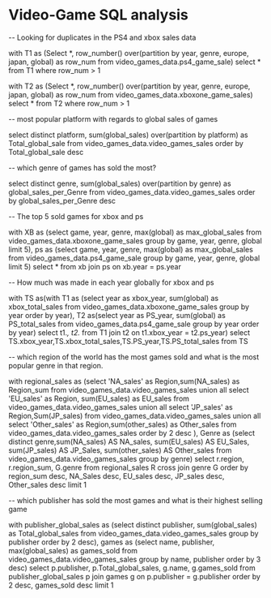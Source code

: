 # Video-Game SQL analysis

-- Looking for duplicates in the PS4 and xbox sales data

with T1 as (Select *, row_number() over(partition by year, genre, europe, japan,  global) as row_num
from video_games_data.ps4_game_sale) 
select * 
from T1 
where row_num > 1

with T2 as (Select *, row_number() over(partition by year, genre, europe, japan,  global) as row_num
from video_games_data.xboxone_game_sales) 
select * 
from T2 
where row_num > 1

-- most popular platform with regards to global sales of games

select distinct platform, sum(global_sales) over(partition by platform) as Total_global_sale
from video_games_data.video_games_sales
order by Total_global_sale desc

-- which genre of games has sold the most?

select distinct genre, sum(global_sales) over(partition by genre) as global_sales_per_Genre
from video_games_data.video_games_sales
order by global_sales_per_Genre desc

-- The top 5 sold games for xbox and ps

with XB as
 (select  game, year, genre, max(global) as max_global_sales
from video_games_data.xboxone_game_sales
group by  game, year, genre, global
limit 5),
ps as
(select  game, year, genre,  max(global) as max_global_sales
from video_games_data.ps4_game_sale
group by  game, year, genre, global
limit 5)
select * 
from xb 
join ps on xb.year = ps.year

-- How much was made in each year globally for xbox and ps 

with TS as(with T1 as (select year as xbox_year, sum(global) as xbox_total_sales 
from video_games_data.xboxone_game_sales
group by year 
order by year),
T2 as(select year as PS_year, sum(global) as PS_total_sales 
from video_games_data.ps4_game_sale
group by year 
order by year)
select t1.*, t2.*
from T1 
join t2 on t1.xbox_year = t2.ps_year)
select TS.xbox_year,TS.xbox_total_sales,TS.PS_year,TS.PS_total_sales
from TS

-- which region of the world has the most games sold and what is the most popular genre in that region.

with regional_sales as (select 'NA_sales' as Region,sum(NA_sales) as Region_sum
from  video_games_data.video_games_sales
union all 
select 'EU_sales' as Region, sum(EU_sales) as EU_sales
from  video_games_data.video_games_sales
union all
select 'JP_sales' as Region,Sum(JP_sales)
from  video_games_data.video_games_sales
union all
select 'Other_sales' as Region,sum(other_sales) as Other_sales
from  video_games_data.video_games_sales
order by 2 desc
), 
Genre as (select distinct genre,sum(NA_sales) AS NA_sales, sum(EU_sales) AS EU_Sales, sum(JP_sales) AS JP_Sales, sum(other_sales) AS Other_sales
from video_games_data.video_games_sales
group by genre)
select r.region, r.region_sum, G.genre
from regional_sales R 
cross join genre G
order by region_sum desc, NA_Sales desc, EU_sales desc, JP_sales desc, Other_sales desc
limit 1

-- which publisher has sold the most games and what is their highest selling game 

with publisher_global_sales as (select distinct publisher, sum(global_sales) as Total_global_sales
from video_games_data.video_games_sales
group by publisher
order by 2 desc), 
games as (select name, publisher, max(global_sales) as games_sold
from video_games_data.video_games_sales
group by name, publisher
order by 3 desc)
select p.publisher, p.Total_global_sales, g.name, g.games_sold
from publisher_global_sales p join games g on p.publisher = g.publisher
order by 2 desc, games_sold desc
limit 1
